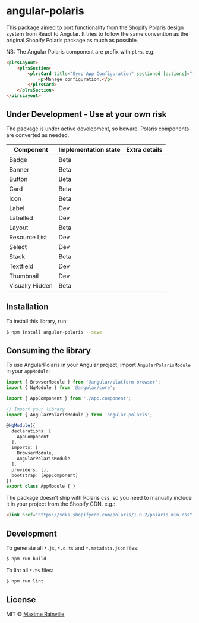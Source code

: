 # angular-polaris

This package aimed to port functionality from the Shopify Polaris design system from React to Angular. It tries to follow the same convention as the original Shopify Polaris package as much as possible.

NB: The Angular Polaris component are prefix with `plrs`. e.g.
```html
<plrsLayout>
    <plrsSection>
        <plrsCard title="Syrp App Configuration" sectioned [actions]="[{'content': 'Manage Configuration', 'url': '/config', 'routerLinkActive': true}]">
            <p>Manage configuration.</p>
        </plrsCard>
    </plrsSection>
</plrsLayout>
```

## Under Development - Use at your own risk

The package is under active development, so beware. Polaris components are converted as needed.

| Component     	| Implementation state 	| Extra details 	|
|---------------	|----------------------	|---------------	|
| Badge           	| Beta                 	|               	|
| Banner        	| Beta                 	|               	|
| Button        	| Beta                 	|               	|
| Card          	| Beta                 	|               	|
| Icon          	| Beta                 	|               	|
| Label         	| Dev                 	|               	|
| Labelled         	| Dev                 	|               	|
| Layout        	| Beta                 	|               	|
| Resource List 	| Dev                  	|               	|
| Select         	| Dev                 	|               	|
| Stack         	| Beta                 	|               	|
| Textfield        	| Dev                 	|               	|
| Thumbnail        	| Dev                 	|               	|
| Visually Hidden  	| Beta                 	|               	|

## Installation

To install this library, run:

```bash
$ npm install angular-polaris --save
```

## Consuming the library
To use AngularPolaris in your Angular project, import `AngularPolarisModule` in your `AppModule`:

```typescript
import { BrowserModule } from '@angular/platform-browser';
import { NgModule } from '@angular/core';

import { AppComponent } from './app.component';

// Import your library
import { AngularPolarisModule } from 'angular-polaris';

@NgModule({
  declarations: [
    AppComponent
  ],
  imports: [
    BrowserModule,
    AngularPolarisModule
  ],
  providers: [],
  bootstrap: [AppComponent]
})
export class AppModule { }
```

The package doesn't ship with Polaris css, so you need to manually include it in your project from the Shopify CDN. e.g.:
```html
<link href="https://sdks.shopifycdn.com/polaris/1.0.2/polaris.min.css" rel="stylesheet">
```

## Development

To generate all `*.js`, `*.d.ts` and `*.metadata.json` files:

```bash
$ npm run build
```

To lint all `*.ts` files:

```bash
$ npm run lint
```

## License

MIT © [Maxime Rainville](mailto:maxime@syrp.co.nz)
